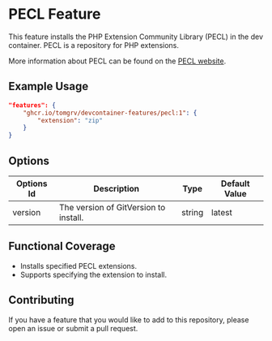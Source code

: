 
# PECL Feature

This feature installs the PHP Extension Community Library (PECL) in the dev container. PECL is a repository for PHP extensions.

More information about PECL can be found on the [PECL website](https://pecl.php.net/).

## Example Usage

```json
"features": {
    "ghcr.io/tomgrv/devcontainer-features/pecl:1": {
        "extension": "zip"
    }
}
```

## Options

| Options Id | Description | Type | Default Value |
|-----|-----|-----|-----|
| version | The version of GitVersion to install. | string | latest |

## Functional Coverage

- Installs specified PECL extensions.
- Supports specifying the extension to install.


## Contributing

If you have a feature that you would like to add to this repository, please open an issue or submit a pull request.
